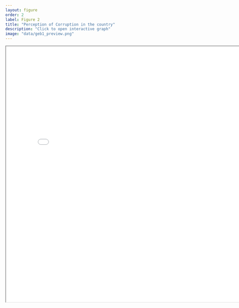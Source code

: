 ```yaml
---
layout: figure
order: 2
label: Figure 2
title: "Perception of Corruption in the country"
description: "Click to open interactive graph"
image: "data/geb1_preview.png"
---
```


<iframe src="{{ site.baseurl }}/data/t.html" width="800" height="800" allowfullscreen></iframe>
